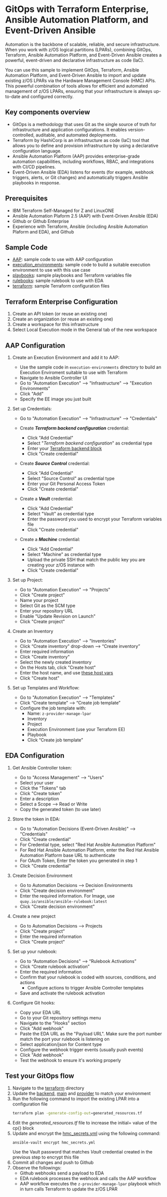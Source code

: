 # GitOps with Terraform Enterprise, Ansible Automation Platform, and Event-Driven Ansible

Automation is the backbone of scalable, reliable, and secure infrastructure. When you work with z/OS logical partitions (LPARs), combining GitOps, Terraform, Ansible Automation Platform, and Event-Driven Ansible creates a powerful, event-driven and declarative infrastructure as code (IaC).

You can use this sample to implement GitOps, Terraform, Ansible Automation Platform, and Event-Driven Ansible to import and update existing z/OS LPARs via the Hardware Management Console (HMC) APIs. This powerful combination of tools allows for efficient and automated management of z/OS LPARs, ensuring that your infrastructure is always up-to-date and configured correctly.

## Key components overview

- GitOps is a methodology that uses Git as the single source of truth for infrastructure and application configurations. It enables version-controlled, auditable, and automated deployments.
- Terraform by HashiCorp is an infrastructure as code (IaC) tool that allows you to define and provision infrastructure by using a declarative configuration language.
- Ansible Automation Platform (AAP) provides enterprise-grade automation capabilities, including workflows, RBAC, and integrations with CI/CD pipelines.
- Event-Driven Ansible (EDA) listens for events (for example, webhook triggers, alerts, or Git changes) and automatically triggers Ansible playbooks in response.

## Prerequisites
  - IBM Terraform Self-Managed for Z and LinuxONE
  - Ansible Automation Plaform 2.5 (AAP) with Event-Driven Ansible (EDA)
  - Github or Github Enterprise
  - Experience with Terraform, Ansible (including Ansible Automation Plaform and EDA), and Github
  
## Sample Code
- [AAP](AAP/): sample code to use with AAP configuration
- [execution_environments](execution_environments/): sample code to build a suitable execution environment to use with this use case
- [playbooks](playbooks/): sample playbooks and Terraform variables file
- [rulebooks](rulebooks/): sample rulebook to use with EDA
- [terraform](terraform/): sample Terraform configuration files

## Terraform Enterprise Configuration
1. Create an API token (or reuse an existing one)
2. Create an organization (or reuse an existing one)
3. Create a workspace for this infrastructure
4. Select Local Execution mode in the General tab of the new workspace

## AAP Configuration
1. Create an Execution Environment and add it to AAP:
   - Use the sample code in `execution-environments` directory to build an Execution Enviroment suitable to use with Terraform
   - Navigate to Ansible Controller UI    
   - Go to "Automation Execution" --> "Infrastructure" --> "Execution Environments"
   - Click "Add"
   - Specify the EE image you just built

2. Set up Credentials:
   - Go to "Automation Execution" --> "Infrastructure" --> "Credentials"
    
   - Create ***Terraform backend configuration*** credential:
     - Click "Add Credential"
     - Select "*Terraform backend configuration*" as credential type
     - Enter your [Terraform backend block](AAP/Terraform%20backend%20config)
     - Click "Create credential"
  
   - Create ***Source Control*** credential:
     - Click "Add Credential"
     - Select "Source Control" as credential type
     - Enter your Git Personal Access Token
     - Click "Create credential"
      
   - Create a ***Vault*** credential:
     - Click "Add Credential"
     - Select "Vault" as credential type
     - Enter the password you used to encrypt your Terraform variables file
     - Click "Create credential"
      
   - Create a ***Machine*** credential:
     - Click "Add Credential"
     - Select "Machine" as credential type
     - Upload the private SSH that match the public key you are creating your z/OS instance with
     - Click "Create credential"
  
3. Set up Project:
   - Go to "Automation Execution" --> "Projects"
   - Click "Create project"
   - Name your project
   - Select Git as the SCM type
   - Enter your repository URL
   - Enable "Update Revision on Launch"
   - Click "Create project"

4. Create an Inventory
     - Go to "Automation Execution" --> "Inventories"
     - Click “Create inventory" drop-down --> “Create inventory”
     - Enter required information
     - Click "Create inventory"
     - Select the newly created inventory
     - On the Hosts tab, click "Create host"
     - Enter the host name, and use [these host vars](AAP/AAP_host_vars)
     - Click "Create host"
 
5. Set up Templates and Workflow:
   - Go to "Automation Execution" --> "Templates"
   - Click “Create template” --> “Create job template”
   - Configure the job template with:
     - Name: `z-provider-manage-lpar`
     - Inventory
     - Project
     - Execution Environment (use your Terraform EE)
     - Playbook
     - Click “Create job template”
  

## EDA Configuration
1. Get Ansible Controller token:
   - Go to "Access Management" --> "Users"
   - Select your user
   - Click the "Tokens" tab
   - Click "Create token"
   - Enter a description
   - Select a Scope --> Read or Write
   - Copy the generated token (to use later)

2. Store the token in EDA:
   - Go to "Automation Decisions (Event-Driven Ansible)" --> "Credentials"
   - Click "Create credential"
   - For Credential type, select "Red Hat Ansible Automation Platform"
   - For Red Hat Ansible Automation Platform, enter the Red Hat Ansible Automation Platform base URL to authenticate
   - For OAuth Token, Enter the token you generated in step 1
   - Click "Create credential"

3. Create Decision Environment
   - Go to Automation Decisions --> Decision Environments
   - Click "Create decision environment"
   - Enter the required information. For Image, use `quay.io/ansible/ansible-rulebook:latest`
   - Click "Create decision environment"

4. Create a new project
   - Go to Automation Decisions --> Projects
   - Click "Create project"
   - Enter the required information
   - Click "Create project"

5. Set up your rulebook:
   - Go to “Automation Decisions" --> “Rulebook Activations”
   - Click “Create rulebook activation”
   - Enter the required information
   - Confirm that your rulebook is coded with sources, conditions, and actions
      - Configure actions to trigger Ansible Controller templates
   - Save and activate the rulebook activation

6. Configure Git hooks:
   - Copy your EDA URL
   - Go to your Git repository settings menu
   - Navigate to the "Hooks" section
   - Click "Add webhook"
   - Paste the EDA URL as the "Payload URL". Make sure the port number match the port your rulebook is listening on
   - Select application/json for Content type
   - Configure the webhook trigger events (usually push events)
   - Click "Add webhook"
   - Test the webhook to ensure it's working properly

## Test your GitOps flow
1. Navigate to the [terraform](terraform/) directory
2. Update the [backend](terraform/backend.tf), [main](terraform/main.tf) and [provider](terraform/providers.tf) to match your environment
3. Run the following command to import the existing LPAR into a configuration file
   ```bash
   terraform plan -generate-config-out=generated_resources.tf
   ```
4. Edit the *generated_resources.tf* file to increase the initial= value of the cp{} block
5. Update and encrypt the [hmc_secrets.yml](playbooks/hmc_secrets.yml) using the following command:
   ```bash
   ansible-vault encrypt hmc_secrets.yml
   ```
   Use the Vault password that matches *Vault* credential created in the previous step to encrypt this file
6. Commit all changes and push to Github
7. Observe the followings:
   - Github webhooks send a payload to EDA
   - EDA rulebook processes the webhook and calls the AAP workflow
   - AAP workflow executes the `z-provider-manage-lpar` playbook which in turn calls Terraform to update the z/OS LPAR